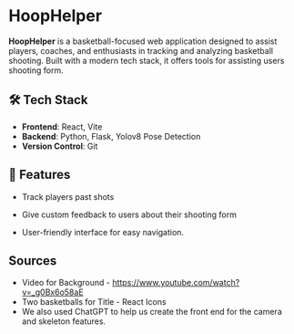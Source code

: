 # HoopHelper

**HoopHelper** is a basketball-focused web application designed to assist players, coaches, and enthusiasts in tracking and analyzing basketball shooting. Built with a modern tech stack, it offers tools for assisting users shooting form.

## 🛠️ Tech Stack

- **Frontend**: React, Vite
- **Backend**: Python, Flask, Yolov8 Pose Detection
- **Version Control**: Git

## 📌 Features
- Track players past shots

- Give custom feedback to users about their shooting form

- User-friendly interface for easy navigation.

## Sources
- Video for Background - https://www.youtube.com/watch?v=_g0Bx6o58aE
- Two basketballs for Title - React Icons
- We also used ChatGPT to help us create the front end for the camera and skeleton features.

